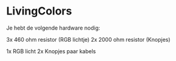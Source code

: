 # LivingColors

Je hebt de volgende hardware nodig:

3x 460 ohm resistor (RGB lichtje)
2x 2000 ohm resistor (Knopjes)

1x RGB licht
2x Knopjes
paar kabels
